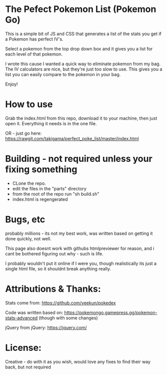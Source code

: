 # The Pefect Pokemon List (Pokemon Go)

This is a simple bit of JS and CSS that generates a list of the stats you get if
a Pokemon has perfect IV's.

Select a pokemon from the top drop down box and it gives you a list for each level
of that pokemon.

I wrote this cause I wanted a quick way to eliminate pokemon from my bag. The IV
calculators are nice, but they're just too slow to use. This gives you a list
you can easily compare to the pokemon in your bag.

Enjoy!

# How to use

Grab the index.html from this repo, download it to your machine, then just open it.
Everything it needs is in the one file.

OR - just go here: https://rawgit.com/takigama/perfect_poke_list/master/index.html

# Building - not required unless your fixing something

* CLone the repo.
* edit the files in the "parts" directory
* from the root of the repo run "sh build.sh"
* index.html is regengerated

# Bugs, etc

probably millions - its not my best work, was written based on getting it done
quickly, not well.

This page also doesnt work with githubs htmlpreviewer for reason, and i cant
be bothered figuring out why - such is life.

I probably wouldn't put it online if I were you, though realistically its just
a single html file, so it shouldnt break anything really.


# Attributions & Thanks:
Stats come from: https://github.com/veekun/pokedex

Code was written based on: https://pokemongo.gamepress.gg/pokemon-stats-advanced (though with some changes)

jQuery from jQuery: https://jquery.com/

# License:
Creative - do with it as you wish, would love any fixes to find their way back, but not required

